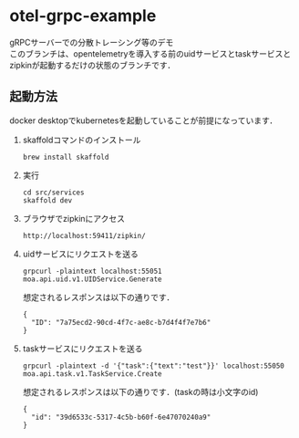 # otel-grpc-example
gRPCサーバーでの分散トレーシング等のデモ<br>
このブランチは、opentelemetryを導入する前のuidサービスとtaskサービスとzipkinが起動するだけの状態のブランチです．<br>

## 起動方法
docker desktopでkubernetesを起動していることが前提になっています．<br>
1. skaffoldコマンドのインストール<br>
   ```
   brew install skaffold
   ```
2. 実行<br>
   ```
   cd src/services
   skaffold dev
   ```
3. ブラウザでzipkinにアクセス
    ```
    http://localhost:59411/zipkin/
    ```
4. uidサービスにリクエストを送る
   ```
   grpcurl -plaintext localhost:55051 moa.api.uid.v1.UIDService.Generate
   ```
   想定されるレスポンスは以下の通りです．
   ```
   {
     "ID": "7a75ecd2-90cd-4f7c-ae8c-b7d4f4f7e7b6"
   }
   ```
5. taskサービスにリクエストを送る
   ```
   grpcurl -plaintext -d '{"task":{"text":"test"}}' localhost:55050 moa.api.task.v1.TaskService.Create
   ```
   想定されるレスポンスは以下の通りです．(taskの時は小文字のid)
   ```
   {
     "id": "39d6533c-5317-4c5b-b60f-6e47070240a9"
   }
   ```